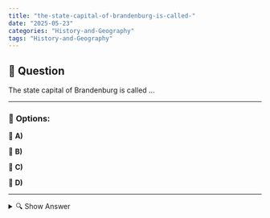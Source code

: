 ```yaml
---
title: "the-state-capital-of-brandenburg-is-called-"
date: "2025-05-23"
categories: "History-and-Geography"
tags: "History-and-Geography"
---
```


## 📌 **Question**

The state capital of Brandenburg is called ...



---

### 📝 **Options:**

🔘 **A)** 

🔘 **B)** 

🔘 **C)** 

🔘 **D)** 

---

<details>
  <summary>🔍 Show Answer</summary>

  <p>
💡  <b>Correct Answer:</b>  
  </p>
  <p>
    📖<b>Explanation:</b>
    
  </p>
</details>
